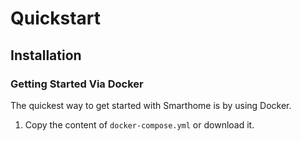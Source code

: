 # Quickstart
## Installation
### Getting Started Via Docker
The quickest way to get started with Smarthome is by using Docker.
1. Copy the content of `docker-compose.yml` or download it.

 <!-- TODO: write docs here -->